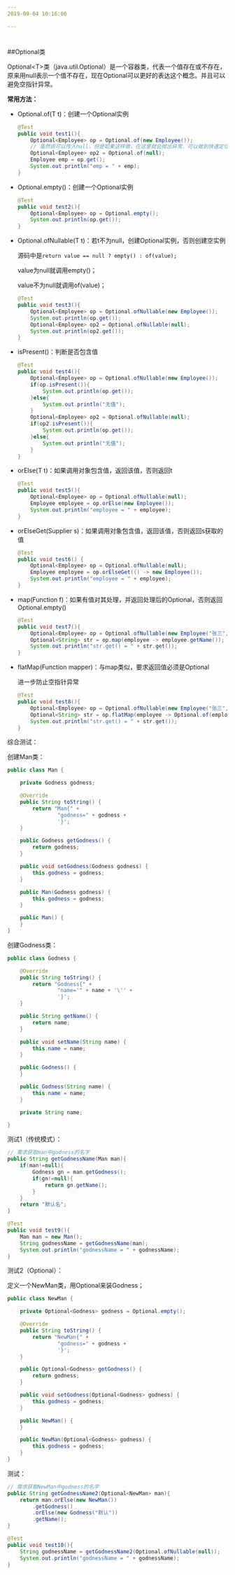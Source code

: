 ```yaml
---
2019-09-04 10:16:06

---
```


#

##Optional类

Optional\<T>类（java.util.Optional）是一个容器类，代表一个值存在或不存在，原来用null表示一个值不存在，现在Optional可以更好的表达这个概念。并且可以避免空指针异常。

**常用方法：**

- Optional.of(T t)：创建一个Optional实例

  ```java
  @Test
  public void test1(){
      Optional<Employee> op = Optional.of(new Employee());
      // 虽然说可以传入null，但是如果这样做，在这里就会抛出异常，可以做到快速定位
      Optional<Employee> op2 = Optional.of(null);
      Employee emp = op.get();
      System.out.println("emp = " + emp);
  }
  ```

- Optional.empty()：创建一个Optional实例

  ```java
  @Test
  public void test2(){
      Optional<Employee> op = Optional.empty();
      System.out.println(op.get());
  }
  ```

- Optional.ofNullable(T t)：若t不为null，创建Optional实例，否则创建空实例

  源码中是`return value == null ? empty() : of(value);`

  value为null就调用empty()；

  value不为null就调用of(value)；

  ```java
  @Test
  public void test3(){
      Optional<Employee> op = Optional.ofNullable(new Employee());
      System.out.println(op.get());
      Optional<Employee> op2 = Optional.ofNullable(null);
      System.out.println(op2.get());
  }
  ```

- isPresent()：判断是否包含值

  ```java
  @Test
  public void test4(){
      Optional<Employee> op = Optional.ofNullable(new Employee());
      if(op.isPresent()){
          System.out.println(op.get());
      }else{
          System.out.println("无值");
      }
      Optional<Employee> op2 = Optional.ofNullable(null);
      if(op2.isPresent()){
          System.out.println(op.get());
      }else{
          System.out.println("无值");
      }
  }
  ```

- orElse(T t)：如果调用对象包含值，返回该值，否则返回t

  ```java
  @Test
  public void test5(){
      Optional<Employee> op = Optional.ofNullable(null);
      Employee employee = op.orElse(new Employee());
      System.out.println("employee = " + employee);
  }
  ```

- orElseGet(Supplier s)：如果调用对象包含值，返回该值，否则返回s获取的值

  ```java
  @Test
  public void test6() {
      Optional<Employee> op = Optional.ofNullable(null);
      Employee employee = op.orElseGet(() -> new Employee());
      System.out.println("employee = " + employee);
  }
  ```

- map(Function f)：如果有值对其处理，并返回处理后的Optional，否则返回Optional.empty()

  ```java
  @Test
  public void test7(){
      Optional<Employee> op = Optional.ofNullable(new Employee("张三",12,12.2, Employee.Status.BUSY));
      Optional<String> str = op.map(employee -> employee.getName());
      System.out.println("str.get() = " + str.get());
  }
  ```

- flatMap(Function mapper)：与map类似，要求返回值必须是Optional

  进一步防止空指针异常

  ```java
  @Test
  public void test8(){
      Optional<Employee> op = Optional.ofNullable(new Employee("张三",12,12.2, Employee.Status.BUSY));
      Optional<String> str = op.flatMap(employee -> Optional.of(employee.getName()));
      System.out.println("str.get() = " + str.get());
  }
  ```



综合测试：

创建Man类：

```java
public class Man {

    private Godness godness;

    @Override
    public String toString() {
        return "Man{" +
                "godness=" + godness +
                '}';
    }

    public Godness getGodness() {
        return godness;
    }

    public void setGodness(Godness godness) {
        this.godness = godness;
    }

    public Man(Godness godness) {
        this.godness = godness;
    }

    public Man() {
    }
}
```

创建Godness类：

```java
public class Godness {

    @Override
    public String toString() {
        return "Godness{" +
                "name='" + name + '\'' +
                '}';
    }

    public String getName() {
        return name;
    }

    public void setName(String name) {
        this.name = name;
    }

    public Godness() {
    }

    public Godness(String name) {
        this.name = name;
    }

    private String name;

}
```

测试1（传统模式）：

```java
// 需求获取man中godness的名字
public String getGodnessName(Man man){
    if(man!=null){
        Godness gn = man.getGodness();
        if(gn!=null){
            return gn.getName();
        }
    }
    return "默认名";
}

@Test
public void test9(){
    Man man = new Man();
    String godnessName = getGodnessName(man);
    System.out.println("godnessName = " + godnessName);
}
```

测试2（Optional）：

定义一个NewMan类，用Optional来装Godness；

```java
public class NewMan {

    private Optional<Godness> godness = Optional.empty();

    @Override
    public String toString() {
        return "NewMan{" +
                "godness=" + godness +
                '}';
    }

    public Optional<Godness> getGodness() {
        return godness;
    }

    public void setGodness(Optional<Godness> godness) {
        this.godness = godness;
    }

    public NewMan() {
    }

    public NewMan(Optional<Godness> godness) {
        this.godness = godness;
    }
}
```

测试：

```java
// 需求获取NewMan中godness的名字
public String getGodnessName2(Optional<NewMan> man){
    return man.orElse(new NewMan())
        .getGodness()
        .orElse(new Godness("默认"))
        .getName();
}

@Test
public void test10(){
    String godnessName = getGodnessName2(Optional.ofNullable(null));
    System.out.println("godnessName = " + godnessName);
}
```



